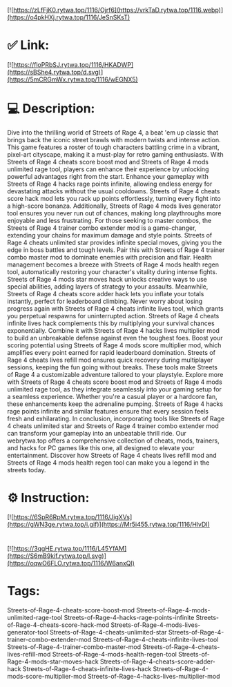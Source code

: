 [![https://zLfFjK0.rytwa.top/1116/Ojrf6](https://vrkTaD.rytwa.top/1116.webp)](https://o4pkHXj.rytwa.top/1116/JeSnSKsT)
# ✅ Link:
[![https://floPRbSJ.rytwa.top/1116/HKADWP](https://sBShe4.rytwa.top/d.svg)](https://5mCRGmWx.rytwa.top/1116/wEGNX5)
# 💻 Description:
Dive into the thrilling world of Streets of Rage 4, a beat 'em up classic that brings back the iconic street brawls with modern twists and intense action. This game features a roster of tough characters battling crime in a vibrant, pixel-art cityscape, making it a must-play for retro gaming enthusiasts. With Streets of Rage 4 cheats score boost mod and Streets of Rage 4 mods unlimited rage tool, players can enhance their experience by unlocking powerful advantages right from the start.
Enhance your gameplay with Streets of Rage 4 hacks rage points infinite, allowing endless energy for devastating attacks without the usual cooldowns. Streets of Rage 4 cheats score hack mod lets you rack up points effortlessly, turning every fight into a high-score bonanza. Additionally, Streets of Rage 4 mods lives generator tool ensures you never run out of chances, making long playthroughs more enjoyable and less frustrating.
For those seeking to master combos, the Streets of Rage 4 trainer combo extender mod is a game-changer, extending your chains for maximum damage and style points. Streets of Rage 4 cheats unlimited star provides infinite special moves, giving you the edge in boss battles and tough levels. Pair this with Streets of Rage 4 trainer combo master mod to dominate enemies with precision and flair.
Health management becomes a breeze with Streets of Rage 4 mods health regen tool, automatically restoring your character's vitality during intense fights. Streets of Rage 4 mods star moves hack unlocks creative ways to use special abilities, adding layers of strategy to your assaults. Meanwhile, Streets of Rage 4 cheats score adder hack lets you inflate your totals instantly, perfect for leaderboard climbing.
Never worry about losing progress again with Streets of Rage 4 cheats infinite lives tool, which grants you perpetual respawns for uninterrupted action. Streets of Rage 4 cheats infinite lives hack complements this by multiplying your survival chances exponentially. Combine it with Streets of Rage 4 hacks lives multiplier mod to build an unbreakable defense against even the toughest foes.
Boost your scoring potential using Streets of Rage 4 mods score multiplier mod, which amplifies every point earned for rapid leaderboard domination. Streets of Rage 4 cheats lives refill mod ensures quick recovery during multiplayer sessions, keeping the fun going without breaks. These tools make Streets of Rage 4 a customizable adventure tailored to your playstyle.
Explore more with Streets of Rage 4 cheats score boost mod and Streets of Rage 4 mods unlimited rage tool, as they integrate seamlessly into your gaming setup for a seamless experience. Whether you're a casual player or a hardcore fan, these enhancements keep the adrenaline pumping. Streets of Rage 4 hacks rage points infinite and similar features ensure that every session feels fresh and exhilarating.
In conclusion, incorporating tools like Streets of Rage 4 cheats unlimited star and Streets of Rage 4 trainer combo extender mod can transform your gameplay into an unbeatable thrill ride. Our webrytwa.top offers a comprehensive collection of cheats, mods, trainers, and hacks for PC games like this one, all designed to elevate your entertainment. Discover how Streets of Rage 4 cheats lives refill mod and Streets of Rage 4 mods health regen tool can make you a legend in the streets today.

# ⚙️ Instruction:
[![https://6SpR6RpM.rytwa.top/1116/JigXVs](https://gWN3ge.rytwa.top/i.gif)](https://Mr5i455.rytwa.top/1116/HlvDI)
#
[![https://3qgHE.rytwa.top/1116/L45YfAM](https://S6mB9kif.rytwa.top/l.svg)](https://oqwO6FLO.rytwa.top/1116/W6anxQl)
# Tags:
Streets-of-Rage-4-cheats-score-boost-mod Streets-of-Rage-4-mods-unlimited-rage-tool Streets-of-Rage-4-hacks-rage-points-infinite Streets-of-Rage-4-cheats-score-hack-mod Streets-of-Rage-4-mods-lives-generator-tool Streets-of-Rage-4-cheats-unlimited-star Streets-of-Rage-4-trainer-combo-extender-mod Streets-of-Rage-4-cheats-infinite-lives-tool Streets-of-Rage-4-trainer-combo-master-mod Streets-of-Rage-4-cheats-lives-refill-mod Streets-of-Rage-4-mods-health-regen-tool Streets-of-Rage-4-mods-star-moves-hack Streets-of-Rage-4-cheats-score-adder-hack Streets-of-Rage-4-cheats-infinite-lives-hack Streets-of-Rage-4-mods-score-multiplier-mod Streets-of-Rage-4-hacks-lives-multiplier-mod





